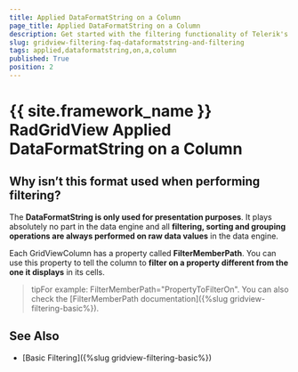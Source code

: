 ```yaml
---
title: Applied DataFormatString on a Column
page_title: Applied DataFormatString on a Column
description: Get started with the filtering functionality of Telerik's {{ site.framework_name }} DataGrid and learn why DataFormatString is used for presentation purposes only.
slug: gridview-filtering-faq-dataformatstring-and-filtering
tags: applied,dataformatstring,on,a,column
published: True
position: 2
---
```


# {{ site.framework_name }} RadGridView Applied DataFormatString on a Column



## Why isn’t this format used when performing filtering?
          

The __DataFormatString is only used for presentation purposes__. It plays absolutely no part in the data engine and all __filtering, sorting and grouping operations are always performed on raw data values__ in the data engine.

Each GridViewColumn has a property called __FilterMemberPath__. You can use this property to tell the column to __filter on a property different from the one it displays__ in its cells. 
        

>tipFor example: FilterMemberPath="PropertyToFilterOn". You can also check the [FilterMemberPath documentation]({%slug gridview-filtering-basic%}).
            

## See Also

 * [Basic Filtering]({%slug gridview-filtering-basic%})
